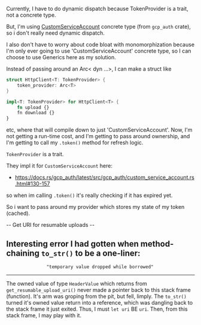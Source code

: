 Currently, I have to do dynamic dispatch because TokenProvider is a trait, not a concrete type.

But, I'm using
[CustomServiceAccount](https://docs.rs/gcp_auth/latest/src/gcp_auth/custom_service_account.rs.html#130)
concrete type (from `gcp_auth` crate), so i don't really need dynamic dispatch.

I also don't have to worry about code bloat with monomorphization because I'm only ever going to
use 'CustomServiceAccount' concrete type, so I can choose to use Generics here as my
solution.

Instead of passing around an Arc< dyn ...>, I can make a struct like

```rust
struct HttpClient<T: TokenProvider> {
    token_provider: Arc<T>
}

impl<T: TokenProvider> for HttpClient<T> {
    fn upload {}
    fn download {}
}
```

etc, where that will compile down to just 'CustomServiceAccount'. Now, I'm not getting a
run-time cost, and I'm getting to pass around ownership, and I'm getting to call my
`.token()` method for refresh logic.


`TokenProvider` is a trait.

They impl it for `CustomServiceAccount` here:
- https://docs.rs/gcp_auth/latest/src/gcp_auth/custom_service_account.rs.html#130-157

so when im calling `.token()` it's really checking if it has expired yet.

So i want to pass around my provider which stores my state of my token (cached).


-- Get URI for resumable uploads --

Interesting error I had gotten when method-chaining `to_str()` to be a one-liner:
---------------------------------------------------------------------------------------------
                   "temporary value dropped while borrowed"
---------------------------------------------------------------------------------------------
The owned value of type `HeaderValue` which returns from `get_resumable_upload_uri()`
never made a pointer back to this stack frame (function). It's arm was groping from the
pit, but fell, limply. The `to_str()` turned it's owned value return into a reference,
which was dangling back to the stack frame it just exited. Thus, I must `let uri` BE
`uri`. Then, from this stack frame, I may play with it.



